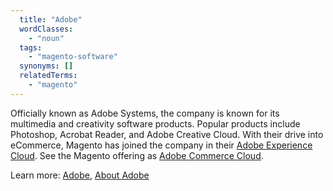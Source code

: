 ```yaml
---
  title: "Adobe"
  wordClasses:
    - "noun"
  tags:
    - "magento-software"
  synonyms: []
  relatedTerms:
    - "magento"
---
```

Officially known as Adobe Systems, the company is known for its multimedia and creativity software products. Popular products include Photoshop, Acrobat Reader, and Adobe Creative Cloud. With their drive into eCommerce, Magento has joined the company in their [Adobe Experience Cloud](https://www.adobe.com/experience-cloud.html). See the Magento offering as [Adobe Commerce Cloud](https://www.adobe.com/commerce/magento.html).

Learn more: [Adobe](https://www.adobe.com/), [About Adobe](https://www.adobe.com/about-adobe.html)
